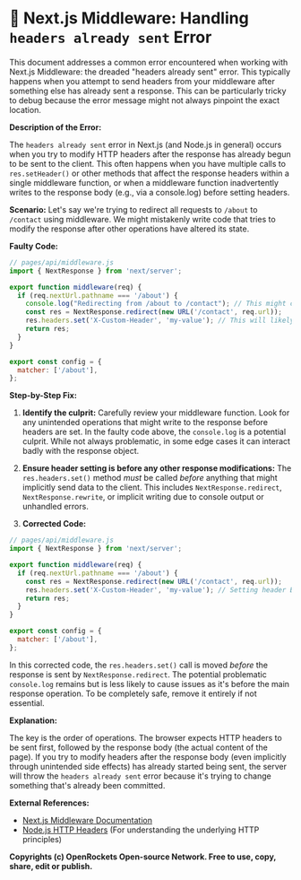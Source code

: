 # 🐞 Next.js Middleware: Handling `headers already sent` Error


This document addresses a common error encountered when working with Next.js Middleware: the dreaded "headers already sent" error. This typically happens when you attempt to send headers from your middleware after something else has already sent a response.  This can be particularly tricky to debug because the error message might not always pinpoint the exact location.

**Description of the Error:**

The `headers already sent` error in Next.js (and Node.js in general) occurs when you try to modify HTTP headers after the response has already begun to be sent to the client.  This often happens when you have multiple calls to `res.setHeader()` or other methods that affect the response headers within a single middleware function, or when a middleware function inadvertently writes to the response body (e.g., via a console.log) before setting headers.


**Scenario:** Let's say we're trying to redirect all requests to `/about` to `/contact` using middleware.  We might mistakenly write code that tries to modify the response after other operations have altered its state.


**Faulty Code:**

```javascript
// pages/api/middleware.js
import { NextResponse } from 'next/server';

export function middleware(req) {
  if (req.nextUrl.pathname === '/about') {
    console.log("Redirecting from /about to /contact"); // This might cause the error if logging to console writes to the response
    const res = NextResponse.redirect(new URL('/contact', req.url));
    res.headers.set('X-Custom-Header', 'my-value'); // This will likely throw the error
    return res;
  }
}

export const config = {
  matcher: ['/about'],
};
```

**Step-by-Step Fix:**

1. **Identify the culprit:** Carefully review your middleware function. Look for any unintended operations that might write to the response before headers are set.  In the faulty code above, the `console.log` is a potential culprit. While not always problematic, in some edge cases it can interact badly with the response object.

2. **Ensure header setting is before any other response modifications:**  The `res.headers.set()` method *must* be called *before* anything that might implicitly send data to the client.  This includes `NextResponse.redirect`, `NextResponse.rewrite`, or implicit writing due to console output or unhandled errors.


3. **Corrected Code:**

```javascript
// pages/api/middleware.js
import { NextResponse } from 'next/server';

export function middleware(req) {
  if (req.nextUrl.pathname === '/about') {
    const res = NextResponse.redirect(new URL('/contact', req.url));
    res.headers.set('X-Custom-Header', 'my-value'); // Setting header BEFORE redirect
    return res;
  }
}

export const config = {
  matcher: ['/about'],
};
```

In this corrected code, the `res.headers.set()` call is moved *before* the response is sent by `NextResponse.redirect`.  The potential problematic `console.log` remains but is less likely to cause issues as it's before the main response operation. To be completely safe, remove it entirely if not essential.


**Explanation:**

The key is the order of operations.  The browser expects HTTP headers to be sent first, followed by the response body (the actual content of the page).  If you try to modify headers after the response body (even implicitly through unintended side effects) has already started being sent, the server will throw the `headers already sent` error because it's trying to change something that's already been committed.


**External References:**

* [Next.js Middleware Documentation](https://nextjs.org/docs/app/building-your-application/routing/middleware)
* [Node.js HTTP Headers](https://nodejs.org/api/http.html#http_http_headers) (For understanding the underlying HTTP principles)


**Copyrights (c) OpenRockets Open-source Network. Free to use, copy, share, edit or publish.**

